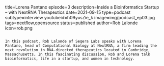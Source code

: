 title=Lorena Pantano
episode=3
description=Inside a Bioinformatics Startup – with NextRNA Therapeutics
date=2021-09-15
type=podcast
subtype=interview
youtubeid=h09yusZie_k
image=img/podcast_ep03.jpg
tags=nextflow,opensource
status=published
author=Rob Lalonde
icon=rob.png
~~~~~~

In this podcast, Rob Lalonde of Seqera Labs speaks with Lorena Pantano, head of Computational Biology at NextRNA, a firm leading the next revolution in RNA-directed therapeutics located in Cambridge, Massachusetts. In this fascinating discussion, Rob and Lorena talk bioinformatics, life in a startup, and women in technology.
